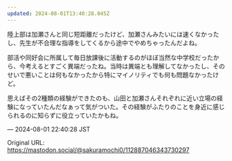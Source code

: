 ```yaml
---
updated: 2024-08-01T13:40:28.045Z
---
```


<p>陸上部は加瀬さんと同じ短距離だったけど、加瀬さんみたいには速くなかったし、先生が不合理な指導をしてくるから途中でやめちゃったんだよね。</p><p>部活や同好会に所属して毎日放課後に活動するのがほぼ当然な中学校だったから、今考えるとすごく異端だったね。当時は異端とも理解してなかったし、そのせいで悪いことは何もなかったから特にマイノリティでも何も問題なかったけど。</p><p>思えばその2種類の経験ができたのも、山田と加瀬さんそれぞれに近い立場の経験になっていたんだなぁって気がついた。その経験がふたりのことを身近に感じられるのに知らずに役立っていたかもね。</p>

&mdash; 2024-08-01 22:40:28 JST

Original URL: https://mastodon.social/@sakuramochi0/112887046343730297
